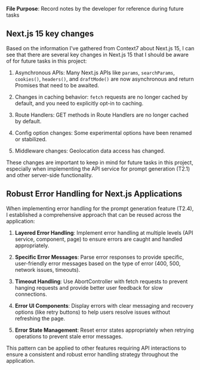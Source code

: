 **File Purpose**: Record notes by the developer for reference during future tasks

## Next.js 15 key changes

Based on the information I've gathered from Context7 about Next.js 15, I can see that there are several key changes in Next.js 15 that I should be aware of for future tasks in this project:

1. Asynchronous APIs: Many Next.js APIs like `params`, `searchParams`, `cookies()`, `headers()`, and `draftMode()` are now asynchronous and return Promises that need to be awaited.

2. Changes in caching behavior: `fetch` requests are no longer cached by default, and you need to explicitly opt-in to caching.

3. Route Handlers: GET methods in Route Handlers are no longer cached by default.

4. Config option changes: Some experimental options have been renamed or stabilized.

5. Middleware changes: Geolocation data access has changed.

These changes are important to keep in mind for future tasks in this project, especially when implementing the API service for prompt generation (T2.1) and other server-side functionality.

## Robust Error Handling for Next.js Applications

When implementing error handling for the prompt generation feature (T2.4), I established a comprehensive approach that can be reused across the application:

1. **Layered Error Handling**: Implement error handling at multiple levels (API service, component, page) to ensure errors are caught and handled appropriately.

2. **Specific Error Messages**: Parse error responses to provide specific, user-friendly error messages based on the type of error (400, 500, network issues, timeouts).

3. **Timeout Handling**: Use AbortController with fetch requests to prevent hanging requests and provide better user feedback for slow connections.

4. **Error UI Components**: Display errors with clear messaging and recovery options (like retry buttons) to help users resolve issues without refreshing the page.

5. **Error State Management**: Reset error states appropriately when retrying operations to prevent stale error messages.

This pattern can be applied to other features requiring API interactions to ensure a consistent and robust error handling strategy throughout the application.
